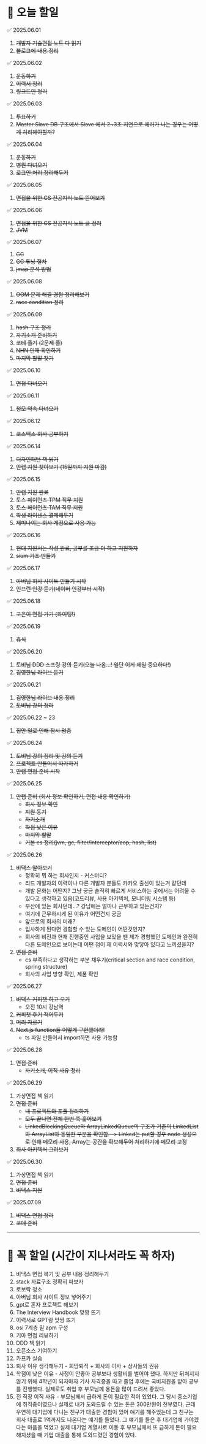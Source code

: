 # 🔴 오늘 할일

✅ 2025.06.01
1. ~~개발자 기술면접 노트 다 읽기~~
2. ~~블로그에 내용 정리~~

✅ 2025.06.02
1. ~~운동하기~~
2. ~~이력서 정리~~
3. ~~링크드인 정리~~

✅ 2025.06.03
1. ~~투표하기~~
2. ~~Master Slave DB 구조에서 Slave 에서 2~3초 지연으로 에러가 나는 경우는 어떻게 처리해야할까?~~

✅ 2025.06.04
1. ~~운동하기~~
2. ~~병원 다녀오기~~
3. ~~로그인 처리 정리해두기~~

✅ 2025.06.05
1. ~~면접을 위한 CS 전공지식 노트 뜯어보기~~

✅ 2025.06.06
1. ~~면접을 위한 CS 전공지식 노트 글 정리~~
2. ~~JVM~~

✅ 2025.06.07
1. ~~GC~~
2. ~~GC 튜닝 절차~~
3. ~~jmap 분석 방법~~

✅ 2025.06.08
1. ~~OOM 문제 해결 경험 정리해보기~~
2. ~~race condition 정리~~

✅ 2025.06.09
1. ~~hash 구조 정리~~
2. ~~자기소개 준비하기~~
3. ~~코테 풀기 (2문제 풀)~~
4. ~~NHN 인재 확인하기~~
5. ~~마지막 할말 찾기~~

✅ 2025.06.10
1. ~~면접 다녀오기~~

✅ 2025.06.11
1. ~~청모 약속 다녀오기~~

✅ 2025.06.12
1. ~~코스맥스 회사 공부하기~~

✅ 2025.06.14
1. ~~디자인패턴 책 읽기~~
2. ~~안랩 지원 찾아보기 (15일까지 지원 마감)~~

✅ 2025.06.15
1. ~~안랩 지원 완료~~
2. ~~토스 페이먼츠 TPM 직무 지원~~
3. ~~토스 페이먼츠 TAM 직무 지원~~
4. ~~학생 라이센스 결제해두기~~
5. ~~제미나이는 회사 계정으로 사용 가능~~

✅ 2025.06.16
1. ~~현대 지원서는 작성 완료, 공부를 조금 더 하고 지원하자~~
2. ~~sium 기초 만들기~~

✅ 2025.06.17
1. ~~아버님 회사 사이트 만들기 시작~~
2. ~~인프런 인강 듣기(네이버 인강부터 시작)~~

✅ 2025.06.18
1. ~~고은이 면접 가기 (화이팅!)~~

✅ 2025.06.19
1. ~~휴식~~

✅ 2025.06.20
1. ~~토비님 DDD 스프링 강의 듣기(오늘 나옴...! 일단 이게 제일 중요하다!)~~
1. ~~김영한님 라이브 듣기~~

✅ 2025.06.21
1. ~~김영한님 라이브 내용 정리~~
2. ~~토비님 강의 정리~~

✅ 2025.06.22 ~ 23
1. ~~집안 일로 인해 잠시 멈춤~~

✅ 2025.06.24
1. ~~토비님 강의 정리 및 강의 듣기~~
2. ~~프로젝트 만들어서 따라하기~~
3. ~~안랩 면접 준비 시작~~

✅ 2025.06.25
1. ~~안랩 준비 (회사 정보 확인하기, 면접 내용 확인하기)~~
    - ~~회사 정보 확인~~
    - ~~지원 동기~~
    - ~~자기소개~~
    - ~~학점 낮은 이유~~
    - ~~마지막 할말~~
    - ~~기본 cs 정리(jvm, gc, filter/interceptor/aop, hash, list)~~
   
✅ 2025.06.26
1. ~~비댁스 알아보기~~
    - 정확히 뭐 하는 회사인지 - 커스터디?
    - 리드 개발자의 이력이나 다른 개발자 분들도 카카오 출신이 있는거 같던데
    - 개발 문화는 어떤지? 그냥 궁금 솔직히 빠르게 서비스하는 곳에서는 어려울 수 있다고 생각하고 있음(코드리뷰, 사용 아키텍처, 모니터링 시스템 등)
    - 부산에 있는 회사던데...? 강남에는 얼마나 근무하고 있는건지?
    - 여기에 근무하시게 된 이유가 어떤건지 궁금
    - 앞으로의 회사의 미래?
    - 입사하게 된다면 경험할 수 있는 도메인이 어떤것인지?
    - 회사의 비전과 현재 진행중인 사업을 보았을 땐 제가 경험했던 도메인과 완전히 다른 도메인으로 보이는데 어떤 점이 제 이력서와 맞닿아 있다고 느끼셨을지?
2. ~~면접 준비~~
   - cs 부족하다고 생각하는 부분 채우기(critical section and race condition, spring structure)
   - 회사의 사업 방향 확인, 제품 확인

✅ 2025.06.27
1. ~~비댁스 커피챗 하고 오기~~
   - 오전 10시 강남역
2. ~~커피챗 후기 적어두기~~
3. ~~머리 자르기~~
2. ~~Next.js function들 어떻게 구현했더라!~~
   - ts 파일 만들어서 import하면 사용 가능함

✅ 2025.06.28
1. ~~면접 준비~~
   - ~~자기소개, 이직 사유 정리~~

✅ 2025.06.29
1. 가상면접 책 읽기
1. ~~면접 준비~~
   - ~~내 프로젝트와 포폴 정리하기~~
   - ~~모두 끝나면 전체 한번 쭉 훑어보기~~
   - ~~LinkedBlockingQueue와 ArrayLinkedQueue의 구조가 기존의 LinkedList와 ArrayList와 동일한 부분을 확인함. -> Linked는 put할 경우 node 생성으로 인해 메모리 사용, Array는 공간을 확보해두어 처리하기에 메모리 고정~~
1. ~~회사 아키텍처 그려보기~~

✅ 2025.06.30
1. 가상면접 책 읽기
2. ~~면접 준비~~
3. ~~비댁스 지원~~

✅ 2025.07.09
1. ~~비댁스 면접 정리~~
2. ~~코테 준비~~

---

# 🔴 꼭 할일 (시간이 지나서라도 꼭 하자)

1. 비댁스 면접 복기 및 공부 내용 정리해두기
1. stack 자료구조 정확히 파보자
1. 로보락 청소
1. 아버님 회사 사이트 정보 넣어주기
1. gpt로 혼자 프로젝트 해보기
1. The Interview Handbook 맞짱 뜨기
1. 이력서로 GPT랑 맞짱 뜨기
1. osi 7계층 밑 apm 구성
1. 기아 면접 리뷰하기
1. DDD 책 읽기
1. 오픈소스 기여하기
1. 카프카 실습
1. 퇴사 이유 생각해두기 - 희망퇴직 + 회사의 이사 + 상사들의 권유
1. 학점이 낮은 이유 - 사정이 안좋아 공부보다 생활비를 벌어야 했다. 하지만 뒤쳐지지 않기 위해 4학년이 되자마자 기사 자격증을 따고 졸업 후에는 국비지원을 받아 공부를 진행했다. 실제로도 취업 후 부모님께 용돈을 많이 드려서 좋았다.
1. 전 직장 이직 사유 - 부모님께서 급하게 돈이 필요한 적이 있었다. 그 당시 중소기업에 취직중이였으나 실제로 내가 도와드릴 수 있는 돈은 300만원이 전부였다. 근데 우연히 대기업에 다니는 친구가 대출한 경험이 있어 얘기를 해주었는데 그 친구는 회사 대출로 1억까지도 나온다는 얘기를 들었다. 그 얘기를 들은 후 대기업에 가야겠다는 마음을 먹었고 실제 대기업 계열사로 이동 후 부모님께서 또 급하게 돈이 필요해지셨을 때 기업 대출을 통해 도와드렸던 경험이 있다.
